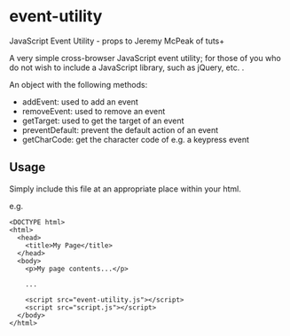 # event-utility

JavaScript Event Utility - props to Jeremy McPeak of tuts+

A very simple cross-browser JavaScript event utility; for those of you who do not wish to include a JavaScript library, such as jQuery, etc. . 

An object with the following methods:

- addEvent: used to add an event
- removeEvent: used to remove an event
- getTarget: used to get the target of an event
- preventDefault: prevent the default action of an event
- getCharCode: get the character code of e.g. a keypress event


Usage
-----
Simply include this file at an appropriate place within your html. 

e.g. 
```
<DOCTYPE html>
<html>
  <head>
    <title>My Page</title>
  </head>
  <body>
    <p>My page contents...</p>
    
    ...
    
    <script src="event-utility.js"></script>
    <script src="script.js"></script>
  </body>
</html>
```

